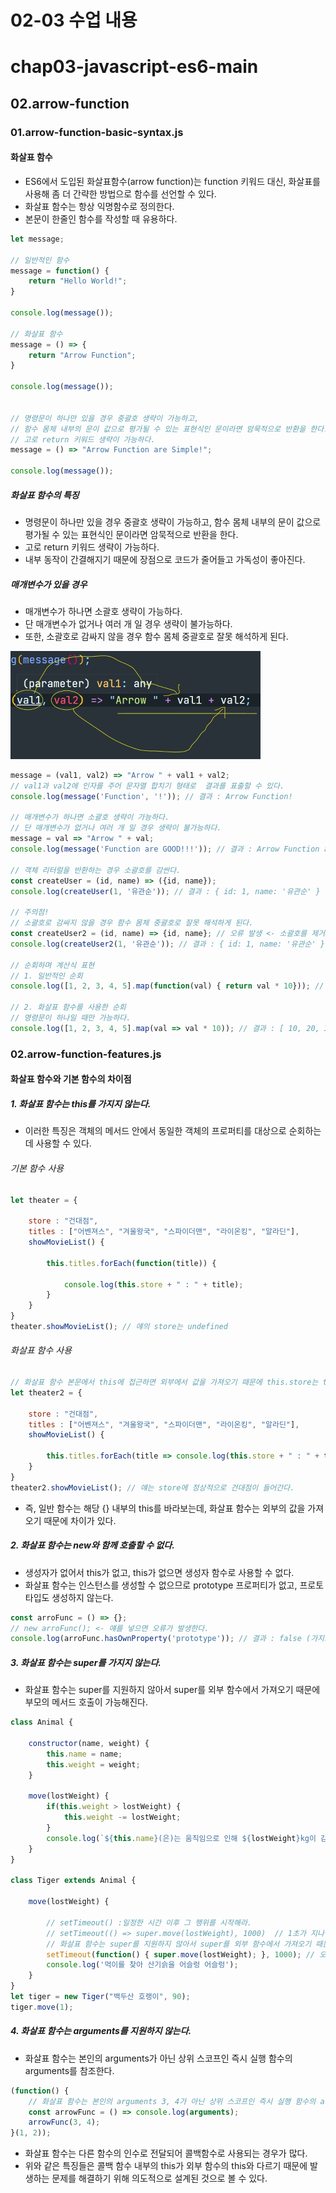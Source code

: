 02-03 수업 내용 
================================
# chap03-javascript-es6-main
## 02.arrow-function

### 01.arrow-function-basic-syntax.js

#### 화살표 함수
- ES6에서 도입된 화살표함수(arrow function)는 function 키워드 대신, 
  화살표를 사용해 좀 더 간략한 방법으로 함수를 선언할 수 있다.
- 화살표 함수는 항상 익명함수로 정의한다.
- 본문이 한줄인 함수를 작성할 때 유용하다.

``` javascript
let message;

// 일반적인 함수
message = function() {
    return "Hello World!";
}

console.log(message());

// 화살표 함수
message = () => {
    return "Arrow Function";
}

console.log(message());


// 명령문이 하나만 있을 경우 중괄호 생략이 가능하고,
// 함수 몸체 내부의 문이 값으로 평가될 수 있는 표현식인 문이라면 암묵적으로 반환을 한다.
// 고로 return 키워드 생략이 가능하다.
message = () => "Arrow Function are Simple!";

console.log(message());
```

##### 화살표 함수의 특징
- 명령문이 하나만 있을 경우 중괄호 생략이 가능하고,
  함수 몸체 내부의 문이 값으로 평가될 수 있는 표현식인 문이라면 암묵적으로 반환을 한다.
- 고로 return 키워드 생략이 가능하다.
- 내부 동작이 간결해지기 때문에 장점으로 코드가 줄어들고 가독성이 좋아진다.

##### 매개변수가 있을 경우
- 매개변수가 하나면 소괄호 생략이 가능하다.
- 단 매개변수가 없거나 여러 개 일 경우 생략이 불가능하다.
- 또한, 소괄호로 감싸지 않을 경우 함수 몸체 중괄호로 잘못 해석하게 된다. 
<img src="md-img/script7.png">

``` javascript
message = (val1, val2) => "Arrow " + val1 + val2;
// val1과 val2에 인자를 주어 문자열 합치기 형태로  결과를 표출할 수 있다.
console.log(message('Function', '!')); // 결과 : Arrow Function!

// 매개변수가 하나면 소괄호 생략이 가능하다.
// 단 매개변수가 없거나 여러 개 일 경우 생략이 불가능하다.
message = val => "Arrow " + val;
console.log(message('Function are GOOD!!!')); // 결과 : Arrow Function are GOOD!!!

// 객체 리터럴을 반환하는 경우 소괄호를 감싼다.
const createUser = (id, name) => ({id, name});
console.log(createUser(1, '유관순')); // 결과 : { id: 1, name: '유관순' }

// 주의점!
// 소괄호로 감싸지 않을 경우 함수 몸체 중괄호로 잘못 해석하게 된다. 
const createUser2 = (id, name) => {id, name}; // 오류 발생 <- 소괄호를 제거하면 원하는 대로 해석을 하지 못한다.
console.log(createUser2(1, '유관순')); // 결과 : { id: 1, name: '유관순' }

// 순회하며 계산식 표현
// 1. 일반적인 순회
console.log([1, 2, 3, 4, 5].map(function(val) { return val * 10})); // 결과 : [ 10, 20, 30, 40, 50 ]

// 2. 화살표 함수를 사용한 순회
// 명령문이 하나일 때만 가능하다.
console.log([1, 2, 3, 4, 5].map(val => val * 10)); // 결과 : [ 10, 20, 30, 40, 50 ]
```

### 02.arrow-function-features.js

#### 화살표 함수와 기본 함수의 차이점

##### 1. 화살표 함수는 this를 가지지 않는다.
- 이러한 특징은 객체의 메서드 안에서 동일한 객체의 프로퍼티를 대상으로 순회하는데 사용할 수 있다.

###### 기본 함수 사용
``` javascript
let theater = {

    store : "건대점",
    titles : ["어벤져스", "겨울왕국", "스파이더맨", "라이온킹", "알라딘"],
    showMovieList() {

        this.titles.forEach(function(title)) {

            console.log(this.store + " : " + title);
        }
    }
}
theater.showMovieList(); // 얘의 store는 undefined
```

###### 화살표 함수 사용
``` javascript
// 화살표 함수 본문에서 this에 접근하면 외부에서 값을 가져오기 때문에 this.store는 theater.store "건대점" 이 된다.
let theater2 = {

    store : "건대점",
    titles : ["어벤져스", "겨울왕국", "스파이더맨", "라이온킹", "알라딘"],
    showMovieList() {

        this.titles.forEach(title => console.log(this.store + " : " + title));
    }
}
theater2.showMovieList(); // 얘는 store에 정상적으로 건대점이 들어간다.
```
- 즉, 일반 함수는 해당 {} 내부의 this를 바라보는데,
  화살표 함수는 외부의 값을 가져오기 때문에 차이가 있다.

##### 2. 화살표 함수는 new와 함께 호출할 수 없다.
- 생성자가 없어서 this가 없고, this가 없으면 생성자 함수로 사용할 수 없다.
- 화살표 함수는 인스턴스를 생성할 수 없으므로 prototype 프로퍼티가 없고, 프로토타입도 생성하지 않는다.
``` javascript
const arroFunc = () => {}; 
// new arroFunc(); <- 얘를 넣으면 오류가 발생한다.
console.log(arroFunc.hasOwnProperty('prototype')); // 결과 : false (가지고 있지 않다.)
```

##### 3. 화살표 함수는 super를 가지지 않는다.
- 화살표 함수는 super를 지원하지 않아서 super를 외부 함수에서 가져오기 때문에 부모의 메서드 호출이 가능해진다.

``` javascript
class Animal {

    constructor(name, weight) {
        this.name = name;
        this.weight = weight;
    }

    move(lostWeight) {
        if(this.weight > lostWeight) {
            this.weight -= lostWeight;
        }
        console.log(`${this.name}(은)는 움직임으로 인해 ${lostWeight}kg이 감량되어 ${this.weight}kg이 되었습니다.`);
    }
}

class Tiger extends Animal {

    move(lostWeight) {
        
        // setTimeout() :일정한 시간 이후 그 행위를 시작해라.
        // setTimeout(() => super.move(lostWeight), 1000)  // 1초가 지나면 move메서드를 실행해라
        // 화살표 함수는 super를 지원하지 않아서 super를 외부 함수에서 가져오기 때문에 Animal의 move() 호출이 가능해진다.
        setTimeout(function() { super.move(lostWeight); }, 1000); // 오류 발생 !! super의 내용을 찾을 수 없다.
        console.log('먹이를 찾아 산기슭을 어슬렁 어슬렁');
    }
}
let tiger = new Tiger("백두산 호랭이", 90);
tiger.move(1);
```

##### 4. 화살표 함수는 arguments를 지원하지 않는다.
- 화살표 함수는 본인의 arguments가 아닌 상위 스코프인 즉시 실행 함수의 arguments를 참조한다.
``` javascript
(function() {
    // 화살표 함수는 본인의 arguments 3, 4가 아닌 상위 스코프인 즉시 실행 함수의 arguments 1, 2를 참조한다.
    const arrowFunc = () => console.log(arguments);
    arrowFunc(3, 4);
}(1, 2));
``` 

- 화살표 함수는 다른 함수의 인수로 전달되어 콜백함수로 사용되는 경우가 많다.
- 위와 같은 특징들은 콜백 함수 내부의 this가 외부 함수의 this와 다르기 때문에
  발생하는 문제를 해결하기 위해 의도적으로 설계된 것으로 볼 수 있다.